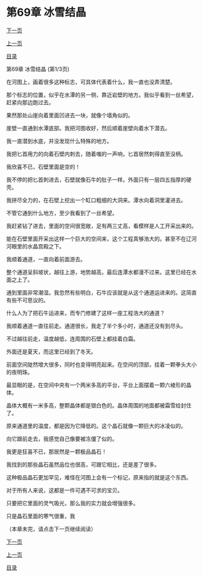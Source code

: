 <h1>第69章   冰雪结晶</h1>
            <div><p><a href="./0205_%E7%AC%AC69%E7%AB%A0_%E5%86%B0%E9%9B%AA%E7%BB%93%E6%99%B6.md">下一页</a></p><p><a href="./0203_%E7%AC%AC68%E7%AB%A0_%E7%BB%9D%E5%A4%84%E9%80%A2%E7%94%9F.md">上一页</a></p><p><a href="../">目录</a></p></div>
            <div><p>第69章   冰雪结晶 (第1/3页)</p><p>在河图上，画着很多这种标志，可具体代表着什么，我一直也没弄清楚。</p><p>那个标志的位置，似乎在水潭的另一侧，靠近岩壁的地方。我似乎看到一丝希望，赶紧向那边跑过去。</p><p>果然那处山崖向着里面凹进去一块，就像个墙角似的。</p><p>崖壁一直通到水潭底部。我把河图收好，然后顺着崖壁向着水下潜去。</p><p>我一直潜到水底，并没发现什么特殊的地方。</p><p>我把匕首用力的向着石壁内刺去，随着嗤的一声响，匕首居然刺得直至没柄。</p><p>我欣喜不已，石壁里面是空的！</p><p>我不停的把匕首刺进去，石壁就像石牛的肚子一样。外面只有一层四五指厚的硬壳。</p><p>我拼尽全力的，在石壁上挖出一个缸口粗细的大洞来。潭水向着洞里灌进去。</p><p>不管它通到什么地方，至少我看到了一丝希望。</p><p>我赶紧钻了进去，里面的空间很宽敞，足有两三丈高，看模样是人工开采出来的。</p><p>能在石壁里面开采出这样一个巨大的空间来，这个工程真够浩大的。甚至不在辽河河眼里的水晶宫殿之下。</p><p>我顺着通道，一直向着前面游去。</p><p>整个通道呈斜坡状，越往上游，地势越高，最后连潭水都漫不过来。这里已经在水面之上了。</p><p>通到里面非常潮湿。我忽然有些明白，石牛应该就是从这个通道运进来的。这简直有些不可思议的。</p><p>什么人为了把石牛运进来，而专门修建了这样一座工程浩大的通道？</p><p>我顺着通道一直往前走。通道很长，我走了半个多小时，通道还没有到尽头。</p><p>不过越往前走，温度越低，连周围的石壁上都挂着白霜。</p><p>外面还是夏天，而这里已经到了冬天。</p><p>前面空间陡然增大很多，同时也变得明亮起来。在空间的顶部，挂着一颗拳头大小的夜明珠。</p><p>最显眼的是，在空间中央有一个两米多高的平台，平台上面摆着一颗六棱形的晶体。</p><p>晶体大概有一米多高，整颗晶体都是银白色的。晶体周围的地面都被霜雪给封住了。</p><p>原来通道里的温度，都是因为它降低的。这个晶石就像一颗巨大的冰凌似的。</p><p>向它跟前走去，我感觉自己像要被冻僵了似的。</p><p>我更是狂喜不已，那居然是一颗极品晶石！</p><p>我找到的那些晶石虽然品位也很高，可跟它相比，还是差了很多。</p><p>这种极品晶石更加罕见，难怪在河图上会有一个标记，原来指的就是这个东西。</p><p>对于所有人来说，这都是一件可遇不可求的宝贝。</p><p>只要把它里面的灵气吸光，那么我的实力就会增强很多。</p><p>只是晶石里面的寒气很重，我</p><p>（本章未完，请点击下一页继续阅读）</p></div>
            <div><p><a href="./0205_%E7%AC%AC69%E7%AB%A0_%E5%86%B0%E9%9B%AA%E7%BB%93%E6%99%B6.md">下一页</a></p><p><a href="./0203_%E7%AC%AC68%E7%AB%A0_%E7%BB%9D%E5%A4%84%E9%80%A2%E7%94%9F.md">上一页</a></p><p><a href="../">目录</a></p></div>